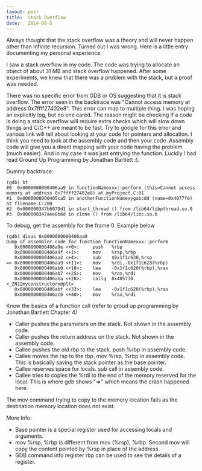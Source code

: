 ```yaml
---
layout: post
title:  Stack Overflow
date:   2014-09-5
---
```


Always thought that the stack overflow was a theory and will never happen other
than infinite recursion.  Turned out I was wrong. Here is a little entry
documenting my personal experience.

I saw a stack overflow in my code. The code was trying to allocate an object of
about 31 MB and stack overflow happened. After some experiments, we knew that
there was a problem with the stack, but a proof was needed.

There was no specific error from GDB or OS suggesting that it is stack
overflow.  The error seen in the backtrace was "Cannot access memory at address
0x7ffff27402e8".  This error can map to multiple thing. I was hoping an
explicitly log, but no one cared. The reason might be checking if a code is
doing a stack overflow will require extra checks which will slow down things
and C/C++ are meant to be fast. Try to google for this error and various link
will tell about looking at your code for pointers and allocation. I think you
need to look at the assembly code and then your code. Assembly code will give
you a direct mapping with your code having the problem (much easier). And in my
case it was just entrying the function. Luckily I had read Ground Up
Programming by Jonathan Bartlett :).

Dummy backtrace:
````
(gdb) bt
#0  0x0000000000406aa9 in functionNamexxx::perform (this=Cannot access memory at address 0x7ffff27402e8) at myProject.C:81
#1  0x0000000000405ca5 in anotherFunctionNamexygabcdd (name=0x4077fe) at filename.C:280
#2  0x000000347b6079d1 in start_thread () from /lib64/libpthread.so.0
#3  0x000000347aee8b6d in clone () from /lib64/libc.so.6
````

To debug, get the assembly for the frame 0. Example below

````
(gdb) disas 0x0000000000406aa9
Dump of assembler code for function functionNamexxx::perform
   0x0000000000406a9e <+0>:     push   %rbp       
   0x0000000000406a9f <+1>:     mov    %rsp,%rbp  
   0x0000000000406aa2 <+4>:     sub    $0x1f1c630,%rsp 
=> 0x0000000000406aa9 <+11>:    mov    %rdi,-0x1f1c628(%rbp) 
   0x0000000000406ab0 <+18>:    lea    -0x1f1c620(%rbp),%rax
   0x0000000000406ab7 <+25>:    mov    %rax,%rdi
   0x0000000000406aba <+28>:    callq  0x405730 <_ZN12myconstructorv@plt>
   0x0000000000406abf <+33>:    lea    -0x1f1c620(%rbp),%rax
   0x0000000000406ac6 <+40>:    mov    %rax,%rdi
````

Know the basics of a function call (refer to groud up programming by Jonathan Bartlett Chapter 4)
*   Caller pushes the parameters on the stack. Not shown in the assembly code.
*   Caller pushes the return address on the stack. Not shown in the assembly code.
*   Callee pushes the old rbp to the stack. push %rbp in assembly code.
*   Callee moves  the rsp to the rbp. mov %rsp, %rbp in assembly code. This is
    basically saving the stack pointer as the base pointer.
*   Callee reserves space for locals. sub call in assembly code.
*   Callee tries to copies the %rdi to the end of the memory reserved for the
    local. This is where gdb shows "=>" which means the crash happened here.

The mov command trying to copy to the memory location fails as the destination
memory location does not exist.

More Info:
*   Base pointer is a special register used for accessing locals and arguments.
*   mov %rsp, %rbp is different from mov (%rsp), %rbp. Second mov will copy the content pointed by %rsp in place of the address.
*   GDB command info register rbp can be used to see the details of a register.
